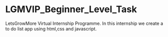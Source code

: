 # LGMVIP_Beginner_Level_Task
LetsGrowMore Virtual Internship Programme.
In this internship we create a to do list app using html,css and javascript.
